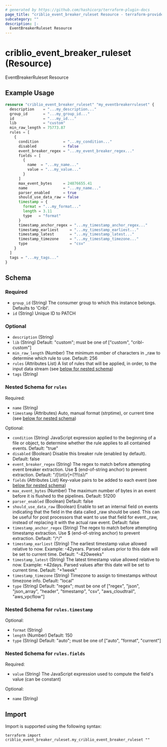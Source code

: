```yaml
---
# generated by https://github.com/hashicorp/terraform-plugin-docs
page_title: "criblio_event_breaker_ruleset Resource - terraform-provider-criblio"
subcategory: ""
description: |-
  EventBreakerRuleset Resource
---
```


# criblio_event_breaker_ruleset (Resource)

EventBreakerRuleset Resource

## Example Usage

```terraform
resource "criblio_event_breaker_ruleset" "my_eventbreakerruleset" {
  description    = "...my_description..."
  group_id       = "...my_group_id..."
  id             = "...my_id..."
  lib            = "custom"
  min_raw_length = 75773.87
  rules = [
    {
      condition           = "...my_condition..."
      disabled            = false
      event_breaker_regex = "...my_event_breaker_regex..."
      fields = [
        {
          name  = "...my_name..."
          value = "...my_value..."
        }
      ]
      max_event_bytes     = 24876655.41
      name                = "...my_name..."
      parser_enabled      = true
      should_use_data_raw = false
      timestamp = {
        format = "...my_format..."
        length = 3.11
        type   = "format"
      }
      timestamp_anchor_regex = "...my_timestamp_anchor_regex..."
      timestamp_earliest     = "...my_timestamp_earliest..."
      timestamp_latest       = "...my_timestamp_latest..."
      timestamp_timezone     = "...my_timestamp_timezone..."
      type                   = "csv"
    }
  ]
  tags = "...my_tags..."
}
```

<!-- schema generated by tfplugindocs -->
## Schema

### Required

- `group_id` (String) The consumer group to which this instance belongs. Defaults to 'Cribl'.
- `id` (String) Unique ID to PATCH

### Optional

- `description` (String)
- `lib` (String) Default: "custom"; must be one of ["custom", "cribl-custom"]
- `min_raw_length` (Number) The  minimum number of characters in _raw to determine which rule to use. Default: 256
- `rules` (Attributes List) A list of rules that will be applied, in order, to the input data stream (see [below for nested schema](#nestedatt--rules))
- `tags` (String)

<a id="nestedatt--rules"></a>
### Nested Schema for `rules`

Required:

- `name` (String)
- `timestamp` (Attributes) Auto, manual format (strptime), or current time (see [below for nested schema](#nestedatt--rules--timestamp))

Optional:

- `condition` (String) JavaScript expression applied to the beginning of a file or object, to determine whether the rule applies to all contained events. Default: "true"
- `disabled` (Boolean) Disable this breaker rule (enabled by default). Default: false
- `event_breaker_regex` (String) The regex to match before attempting event breaker extraction. Use $ (end-of-string anchor) to prevent extraction. Default: "/[\\\\n\\\\r]+(?!\\\\s)/"
- `fields` (Attributes List) Key-value pairs to be added to each event (see [below for nested schema](#nestedatt--rules--fields))
- `max_event_bytes` (Number) The maximum number of bytes in an event before it is flushed to the pipelines. Default: 51200
- `parser_enabled` (Boolean) Default: false
- `should_use_data_raw` (Boolean) Enable to set an internal field on events indicating that the field in the data called _raw should be used. This can be useful for post processors that want to use that field for event._raw, instead of replacing it with the actual raw event. Default: false
- `timestamp_anchor_regex` (String) The regex to match before attempting timestamp extraction. Use $ (end-of-string anchor) to prevent extraction. Default: "/^/"
- `timestamp_earliest` (String) The earliest timestamp value allowed relative to now. Example: -42years. Parsed values prior to this date will be set to current time. Default: "-420weeks"
- `timestamp_latest` (String) The latest timestamp value allowed relative to now. Example: +42days. Parsed values after this date will be set to current time. Default: "+1week"
- `timestamp_timezone` (String) Timezone to assign to timestamps without timezone info. Default: "local"
- `type` (String) Default: "regex"; must be one of ["regex", "json", "json_array", "header", "timestamp", "csv", "aws_cloudtrail", "aws_vpcflow"]

<a id="nestedatt--rules--timestamp"></a>
### Nested Schema for `rules.timestamp`

Optional:

- `format` (String)
- `length` (Number) Default: 150
- `type` (String) Default: "auto"; must be one of ["auto", "format", "current"]


<a id="nestedatt--rules--fields"></a>
### Nested Schema for `rules.fields`

Required:

- `value` (String) The JavaScript expression used to compute the field's value (can be constant)

Optional:

- `name` (String)

## Import

Import is supported using the following syntax:

```shell
terraform import criblio_event_breaker_ruleset.my_criblio_event_breaker_ruleset ""
```
